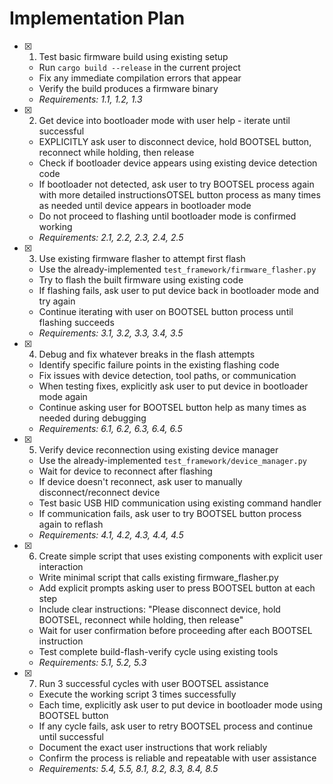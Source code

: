 # Implementation Plan

- [x] 1. Test basic firmware build using existing setup
  - Run `cargo build --release` in the current project
  - Fix any immediate compilation errors that appear
  - Verify the build produces a firmware binary
  - _Requirements: 1.1, 1.2, 1.3_

- [x] 2. Get device into bootloader mode with user help - iterate until successful
  - EXPLICITLY ask user to disconnect device, hold BOOTSEL button, reconnect while holding, then release
  - Check if bootloader device appears using existing device detection code
  - If bootloader not detected, ask user to try BOOTSEL process again with more detailed instructionsOTSEL button process as many times as needed until device appears in bootloader mode
  - Do not proceed to flashing until bootloader mode is confirmed working
  - _Requirements: 2.1, 2.2, 2.3, 2.4, 2.5_

- [x] 3. Use existing firmware flasher to attempt first flash
  - Use the already-implemented `test_framework/firmware_flasher.py` 
  - Try to flash the built firmware using existing code
  - If flashing fails, ask user to put device back in bootloader mode and try again
  - Continue iterating with user on BOOTSEL button process until flashing succeeds
  - _Requirements: 3.1, 3.2, 3.3, 3.4, 3.5_

- [x] 4. Debug and fix whatever breaks in the flash attempts
  - Identify specific failure points in the existing flashing code
  - Fix issues with device detection, tool paths, or communication
  - When testing fixes, explicitly ask user to put device in bootloader mode again
  - Continue asking user for BOOTSEL button help as many times as needed during debugging
  - _Requirements: 6.1, 6.2, 6.3, 6.4, 6.5_

- [x] 5. Verify device reconnection using existing device manager
  - Use the already-implemented `test_framework/device_manager.py`
  - Wait for device to reconnect after flashing
  - If device doesn't reconnect, ask user to manually disconnect/reconnect device
  - Test basic USB HID communication using existing command handler
  - If communication fails, ask user to try BOOTSEL button process again to reflash
  - _Requirements: 4.1, 4.2, 4.3, 4.4, 4.5_

- [x] 6. Create simple script that uses existing components with explicit user interaction
  - Write minimal script that calls existing firmware_flasher.py
  - Add explicit prompts asking user to press BOOTSEL button at each step
  - Include clear instructions: "Please disconnect device, hold BOOTSEL, reconnect while holding, then release"
  - Wait for user confirmation before proceeding after each BOOTSEL instruction
  - Test complete build-flash-verify cycle using existing tools
  - _Requirements: 5.1, 5.2, 5.3_

- [x] 7. Run 3 successful cycles with user BOOTSEL assistance
  - Execute the working script 3 times successfully
  - Each time, explicitly ask user to put device in bootloader mode using BOOTSEL button
  - If any cycle fails, ask user to retry BOOTSEL process and continue until successful
  - Document the exact user instructions that work reliably
  - Confirm the process is reliable and repeatable with user assistance
  - _Requirements: 5.4, 5.5, 8.1, 8.2, 8.3, 8.4, 8.5_